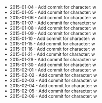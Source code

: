- 2015-01-04 - Add commit for character: w
- 2015-01-05 - Add commit for character: w
- 2015-01-06 - Add commit for character: w
- 2015-01-07 - Add commit for character: w
- 2015-01-08 - Add commit for character: w
- 2015-01-09 - Add commit for character: w
- 2015-01-10 - Add commit for character: w
- 2015-01-15 - Add commit for character: w
- 2015-01-16 - Add commit for character: w
- 2015-01-21 - Add commit for character: w
- 2015-01-29 - Add commit for character: w
- 2015-01-30 - Add commit for character: w
- 2015-02-01 - Add commit for character: w
- 2015-02-02 - Add commit for character: w
- 2015-02-03 - Add commit for character: w
- 2015-02-04 - Add commit for character: w
- 2015-02-05 - Add commit for character: w
- 2015-02-06 - Add commit for character: w
